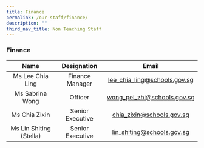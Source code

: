 ```yaml
---
title: Finance
permalink: /our-staff/finance/
description: ""
third_nav_title: Non Teaching Staff
---
```

### Finance

| Name | Designation | Email |
|:---:|:---:|:---:|
| Ms Lee Chia Ling | Finance Manager | [lee\_chia\_ling@schools.gov.sg](mailto:lee_chia_ling@schools.gov.sg) |
| Ms Sabrina Wong | Officer | [wong\_pei\_zhi@schools.gov.sg](mailto:wong_pei_zhi@schools.gov.sg) |
| Ms Chia Zixin | Senior Executive | [chia\_zixin@schools.gov.sg](mailto:chia_zixin@schools.gov.sg) |
| Ms Lin Shiting (Stella) | Senior Executive | [lin\_shiting@schools.gov.sg](mailto:lin_shiting@schools.gov.sg) |